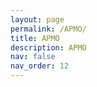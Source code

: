 ```yaml
---
layout: page
permalink: /APMO/
title: APMO
description: APMO
nav: false
nav_order: 12
---
```


<!--
For now, this page is assumed to be a static description of your courses. You can convert it to a collection similar to `_projects/` so that you can have a dedicated page for each course.

Organize your courses by years, topics, or universities, however you like!
-->